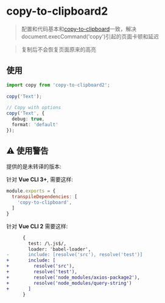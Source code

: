 # copy-to-clipboard2

> 配置和代码基本和[copy-to-clipboard](https://www.npmjs.com/package/copy-to-clipboard)一致，解决document.execCommand('copy')引起的页面卡顿和延迟

> 复制后不会恢复页面原来的高亮

## 使用
```ts
import copy from 'copy-to-clipboard2';
 
copy('Text');
 
// Copy with options
copy('Text', {
  debug: true,
  format: 'default'
});

```

## ⚠ 使用警告

提供的是未转译的版本:

针对 **Vue CLI 3+**, 需要这样:

```js
module.exports = {
  transpileDependencies: [
    'copy-to-clipboard',
  ]
}
```

针对 **Vue CLI 2** 需要这样:

```diff
      {
        test: /\.js$/,
        loader: 'babel-loader',
-       include: [resolve('src'), resolve('test')]
+       include: [
+         resolve('src'),
+         resolve('test'),
+         resolve('node_modules/axios-package2'),
+         resolve('node_modules/query-string')
+       ]
      }
```